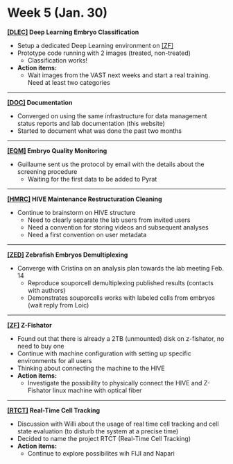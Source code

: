 # Week 5 (Jan. 30)

**[[DLEC]](DLEC_project) Deep Learning Embryo Classification**
  * Setup a dedicated Deep Learning environment on [[ZF]](ZF_project)
  * Prototype code running with 2 images (treated, non-treated)
    * Classification works!
  * **Action items:**
    * Wait images from the VAST next weeks and start a real training. Need at least two categories

--------------

**[[DOC]](DOC_project) Documentation**
  * Converged on using the same infrastructure for data management status reports and lab documentation (this website)
  * Started to document what was done the past two months

--------------

**[[EQM]](EQM_project) Embryo Quality Monitoring** 
   * Guillaume sent us the protocol by email with the details about the screening procedure
      * Waiting for the first data to be added to Pyrat

--------------

**[[HMRC]](HMRC_project) HIVE Maintenance Restructuration Cleaning**
  * Continue to brainstorm on HIVE structure
      * Need to clearly separate the lab users from invited users
      * Need a convention for storing videos and subsequent analyses
      * Need a first convention on user metadata

--------------

**[[ZED]](ZED_project) Zebrafish Embryos Demultiplexing**
  * Converge with Cristina on an analysis plan towards the lab meeting Feb. 14
    * Reproduce souporcell demultiplexing published results (contacts with authors)
    * Demonstrates souporcells works with labeled cells from embryos (wait reply from Loic)

--------------

**[[ZF]](ZF_project) Z-Fishator**
   * Found out that there is already a 2TB (unmounted) disk on z-fishator, no need to buy one
   * Continue with machine configuration with setting up specific environments for all users
   * Thinking about connecting the machine to the HIVE
* **Action items:**
   * Investigate the possibility to physically connect the HIVE and Z-Fishator linux machine with optical fiber

--------------

**[[RTCT]](RTCT_project) Real-Time Cell Tracking**
   * Discussion with Willi about the usage of real time cell tracking and cell state evaluation (to disturb the system at a precise time)
   * Decided to name the project RTCT (Real-Time Cell Tracking)
* **Action items:**
   * Continue to explore possibilites wih FIJI and Napari



